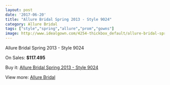 ```yaml
---
layout: post
date: '2017-06-20'
title: "Allure Bridal Spring 2013 - Style 9024"
category: Allure Bridal
tags: ["style","spring","allure","prom","gowns"]
image: http://www.idealgown.com/4254-thickbox_default/allure-bridal-spring-2013-style-9024.jpg
---
```

Allure Bridal Spring 2013 - Style 9024

On Sales: **$117.495**
<a href="https://www.idealgown.com/en/allure-bridal/1936-allure-bridal-spring-2013-style-9024.html"><amp-img layout="responsive" width="600" height="600" src="//www.idealgown.com/4254-thickbox_default/allure-bridal-spring-2013-style-9024.jpg" alt="Allure Bridal Spring 2013 - Style 9024 0" /></a>
<a href="https://www.idealgown.com/en/allure-bridal/1936-allure-bridal-spring-2013-style-9024.html"><amp-img layout="responsive" width="600" height="600" src="//www.idealgown.com/4255-thickbox_default/allure-bridal-spring-2013-style-9024.jpg" alt="Allure Bridal Spring 2013 - Style 9024 1" /></a>

Buy it: [Allure Bridal Spring 2013 - Style 9024](https://www.idealgown.com/en/allure-bridal/1936-allure-bridal-spring-2013-style-9024.html "Allure Bridal Spring 2013 - Style 9024")

View more: [Allure Bridal](https://www.idealgown.com/en/29-allure-bridal "Allure Bridal")